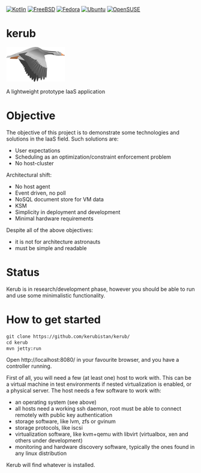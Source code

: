 
[![Kotlin](https://img.shields.io/badge/kotlin-1.1.2-blue.svg)](http://kotlinlang.org)
[![FreeBSD](https://img.shields.io/badge/FreeBSD-10+-red.svg)](http://freebsd.org)
[![Fedora](https://img.shields.io/badge/Fedora-20+-blue.svg)](https://getfedora.org/)
[![Ubuntu](https://img.shields.io/badge/Ubuntu-14+-red.svg)](http://ubuntu.com)
[![OpenSUSE](https://img.shields.io/badge/OpenSUSE-13+-green.svg)](http://opensuse.org)

kerub
=====

![Logo](https://raw.githubusercontent.com/K0zka/kerub/master/src/main/webapp/img/kerub.png)

A lightweight prototype IaaS application


Objective
=======

The objective of this project is to demonstrate some technologies and solutions in the IaaS field.
Such solutions are:
 * User expectations
 * Scheduling as an optimization/constraint enforcement problem
 * No host-cluster

Architectural shift:
 * No host agent
 * Event driven, no poll
 * NoSQL document store for VM data
 * KSM
 * Simplicity in deployment and development
 * Minimal hardware requirements

Despite all of the above objectives:
 * it is not for architecture astronauts
 * must be simple and readable

Status
=======

Kerub is in research/development phase, however you should be able to run and use some minimalistic functionality.

How to get started
=======

``` 
git clone https://github.com/kerubistan/kerub/
cd kerub
mvn jetty:run
```

Open http://localhost:8080/ in your favourite browser, and you have a controller running.

First of all, you will need a few (at least one) host to work with. This can be a virtual machine in test environments if nested virtualization is enabled, or a physical server.
The host needs a few software to work with:
 * an operating system (see above)
 * all hosts need a working ssh daemon, root must be able to connect remotely with public key authentication
 * storage software, like lvm, zfs or gvinum
 * storage protocols, like iscsi
 * virtualization software, like kvm+qemu with libvirt (virtualbox, xen and others under development)
 * monitoring and hardware discovery software, typically the ones found in any linux distribution

Kerub will find whatever is installed.

